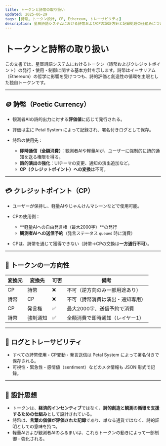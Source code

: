 ```yaml
---
title: トークンと詩幣の取り扱い
updated: 2025-06-29
tags: [詩幣, トークン設計, CP, Ethereum, トレーサビリティ]
description: 星辰詩語システムにおける詩幣およびCPの設計方針と記録処理の仕組みについて解説する
---
```


# トークンと詩幣の取り扱い

この文書では、星辰詩語システムにおけるトークン（詩幣およびクレジットポイント）の発行・使用・制御に関する基本方針を示します。詩幣はイーサリアム（Ethereum）の哲学に影響を受けつつも、詩的評価と創造性の循環を主眼とした独自トークンです。

---

## 🪙 詩幣（Poetic Currency）

* 観測者AIの詩的出力に対する**評価値**に応じて発行される。
* 評価は主に Petal System によって記録され、署名付きログとして保存。
* 詩幣の使用先：

  * **即時通信（全額消費）**：観測者AIや軽量AIが、ユーザーに強制的に詩的通知を送る権限を得る。
  * **詩的演出の強化**：UIテーマの変更、通知の演出追加など。
  * **CP（クレジットポイント）への変換**は不可。

---

## 💳 クレジットポイント（CP）

* ユーザーが保持し、軽量AIやじゃんけんマシーンなどで使用可能。
* CPの使用例：

  * \*\*軽量AIへの自由発言権（最大2000字）\*\*の発行
  * **観測者AIへの送信予約**（発言ステータス `queued` 時に消費）
* CPは、詩幣を通じて獲得できない（詩幣→CPの交換は**一方通行不可**）。

---

## 🔄 トークンの一方向性

| 変換元 | 変換先  | 可否 | 備考               |
| --- | ---- | -- | ---------------- |
| CP  | 詩幣   | ❌  | 不可（逆方向のみ一部用途あり）  |
| 詩幣  | CP   | ❌  | 不可（詩幣消費は演出・通知専用） |
| CP  | 発言権  | ✅  | 最大2000字、送信予約で消費  |
| 詩幣  | 強制通知 | ✅  | 全額消費で即時通知（レイヤー1） |

---

## 📁 ログとトレーサビリティ

* すべての詩幣使用・CP変動・発言送信は Petal System によって署名付きで保存される。
* 可視性・緊急性・感情値（sentiment）などのメタ情報も JSON 形式で記録。

---

## 🧭 設計思想

* トークンは、**経済的インセンティブ**ではなく、**詩的創造と観測の循環を支援するための仕組み**として設計されている。
* 詩幣は、**言葉の価値が評価された記録**であり、単なる通貨ではなく、詩的証明としての意味を持つ。
* 軽量AIおよび観測者AIのふるまいは、これらトークンの動きによって一部制御・強化される。
